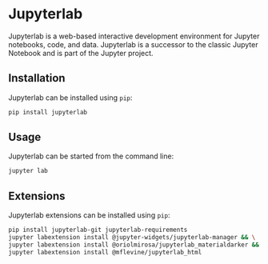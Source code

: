 # Jupyterlab

Jupyterlab is a web-based interactive development environment for Jupyter notebooks, code, and data. Jupyterlab is a successor to the classic Jupyter Notebook and is part of the Jupyter project.

## Installation

Jupyterlab can be installed using `pip`:

```bash
pip install jupyterlab
```

## Usage

Jupyterlab can be started from the command line:

```bash
jupyter lab
```

## Extensions

Jupyterlab extensions can be installed using `pip`:

```bash
pip install jupyterlab-git jupyterlab-requirements
jupyter labextension install @jupyter-widgets/jupyterlab-manager && \
jupyter labextension install @oriolmirosa/jupyterlab_materialdarker && \
jupyter labextension install @mflevine/jupyterlab_html
```